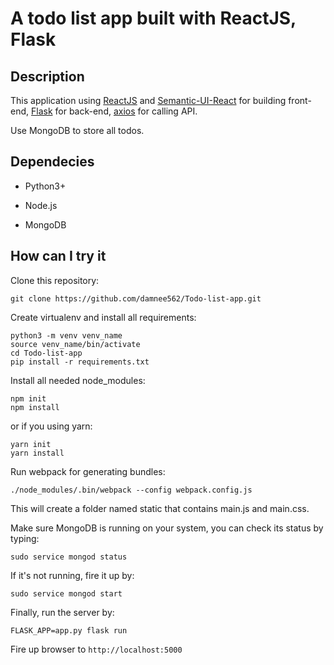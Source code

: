 A todo list app built with ReactJS, Flask
=============

Description
-----------
This application using [ReactJS](https://facebook.github.io/react/) and [Semantic-UI-React](https://react.semantic-ui.com/introduction) for building front-end, [Flask](http://flask.pocoo.org/) for back-end, [axios](https://github.com/mzabriskie/axios) for calling API.

Use MongoDB to store all todos.

Dependecies
-----------

* Python3+

* Node.js

* MongoDB

How can I try it
----------------

Clone this repository:

    git clone https://github.com/damnee562/Todo-list-app.git

Create virtualenv and install all requirements:

    python3 -m venv venv_name
    source venv_name/bin/activate
    cd Todo-list-app
    pip install -r requirements.txt

Install all needed node_modules:

    npm init
    npm install

or if you using yarn:

    yarn init
    yarn install

Run webpack for generating bundles:

    ./node_modules/.bin/webpack --config webpack.config.js

This will create a folder named static that contains main.js and main.css.

Make sure MongoDB is running on your system, you can check its status by typing:

    sudo service mongod status

If it's not running, fire it up by:

    sudo service mongod start

Finally, run the server by:

    FLASK_APP=app.py flask run

Fire up browser to `http://localhost:5000`
